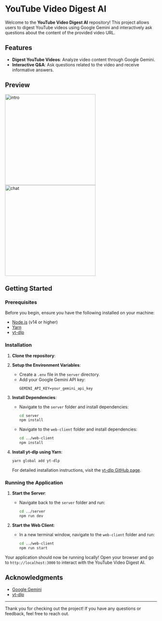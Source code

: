 # YouTube Video Digest AI

Welcome to the **YouTube Video Digest AI** repository! This project allows users to digest YouTube videos using Google Gemini and interactively ask questions about the content of the provided video URL.

## Features
- **Digest YouTube Videos**: Analyze video content through Google Gemini.
- **Interactive Q&A**: Ask questions related to the video and receive informative answers.

  
## Preview
<img width="300" alt="intro" src="https://github.com/user-attachments/assets/97341e29-120b-4ecd-ac7f-54b6fa90c1aa">
<img width="300" alt="chat" src="https://github.com/user-attachments/assets/966e8acd-82be-4d52-98c8-16231e058cd3">

## Getting Started

### Prerequisites
Before you begin, ensure you have the following installed on your machine:
- [Node.js](https://nodejs.org/) (v14 or higher)
- [Yarn](https://yarnpkg.com/getting-started/install)
- [yt-dlp](https://github.com/yt-dlp/yt-dlp#installation)

### Installation

1. **Clone the repository**:

2. **Setup the Environment Variables**:
   - Create a `.env` file in the `server` directory.
   - Add your Google Gemini API key:
     ```
     GEMINI_API_KEY=your_gemini_api_key
     ```

3. **Install Dependencies**:
   - Navigate to the `server` folder and install dependencies:
     ```bash
     cd server
     npm install
     ```
   - Navigate to the `web-client` folder and install dependencies:
     ```bash
     cd ../web-client
     npm install
     ```

4. **Install yt-dlp using Yarn**:
   ```bash
   yarn global add yt-dlp
   ```

   For detailed installation instructions, visit the [yt-dlp GitHub page](https://github.com/yt-dlp/yt-dlp#installation).

### Running the Application

1. **Start the Server**:
   - Navigate back to the `server` folder and run:
     ```bash
     cd ../server
     npm run dev
     ```

2. **Start the Web Client**:
   - In a new terminal window, navigate to the `web-client` folder and run:
     ```bash
     cd ../web-client
     npm run start
     ```

Your application should now be running locally! Open your browser and go to `http://localhost:3000` to interact with the YouTube Video Digest AI.

## Acknowledgments
- [Google Gemini](https://cloud.google.com/gemini/docs)
- [yt-dlp](https://github.com/yt-dlp/yt-dlp)

---

Thank you for checking out the project! If you have any questions or feedback, feel free to reach out.
